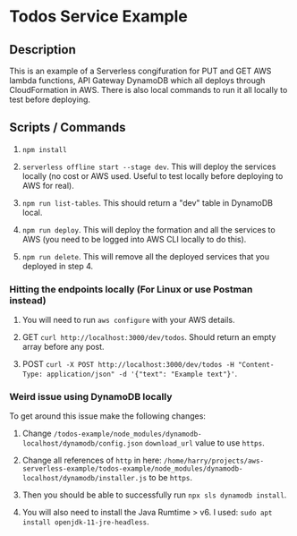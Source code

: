 # Todos Service Example

## Description
This is an example of a Serverless congifuration for PUT and GET AWS lambda functions, API Gateway DynamoDB which all deploys through CloudFormation in AWS. There is also local commands to run it all locally to test before deploying.

## Scripts / Commands

1. `npm install`

2. `serverless offline start --stage dev`. This will deploy the services locally (no cost or AWS used. Useful to test locally before deploying to AWS for real).

3. `npm run list-tables`. This should return a "dev" table in DynamoDB local.

4. `npm run deploy`. This will deploy the formation and all the services to AWS (you need to be logged into AWS CLI locally to do this).

5. `npm run delete`. This will remove all the deployed services that you deployed in step 4.

### Hitting the endpoints locally (For Linux or use Postman instead)

1. You will need to run `aws configure` with your AWS details.

2. GET `curl http://localhost:3000/dev/todos`. Should return an empty array before any post.

3. POST `curl -X POST http://localhost:3000/dev/todos -H "Content-Type: application/json" -d '{"text": "Example text"}'`.

### Weird issue using DynamoDB locally

To get around this issue make the following changes:

1. Change `/todos-example/node_modules/dynamodb-localhost/dynamodb/config.json` `download_url` value to use `https`.

2. Change all references of `http` in here: `/home/harry/projects/aws-serverless-example/todos-example/node_modules/dynamodb-localhost/dynamodb/installer.js` to be `https`.

3. Then you should be able to successfully run `npx sls dynamodb install`.

4. You will also need to install the Java Rumtime > v6. I used: `sudo apt install openjdk-11-jre-headless`.